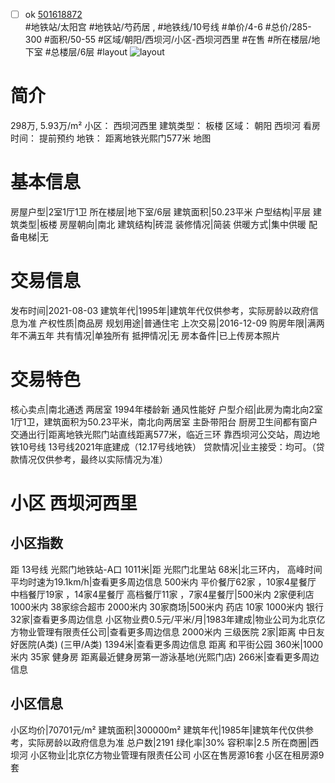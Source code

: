 - [ ] ok [501618872](https://bj.5i5j.com/ershoufang/501618872.html)  
 #地铁站/太阳宫 #地铁站/芍药居 ,  #地铁线/10号线
#单价/4-6 #总价/285-300 #面积/50-55   #区域/朝阳/西坝河/小区-西坝河西里 #在售 #所在楼层/地下室 #总楼层/6层 #layout 
![layout](http://image2a.5i5j.com/bdir/layout/dae7570edce74fe8a7c04f66315b8716.jpg_P5.jpg) 
# 简介 
 298万,  5.93万/m² 
小区： 西坝河西里
建筑类型： 板楼
区域： 朝阳 西坝河
看房时间： 提前预约
地铁： 距离地铁光熙门577米 地图
# 基本信息 
 房屋户型|2室1厅1卫
所在楼层|地下室/6层
建筑面积|50.23平米
户型结构|平层
建筑类型|板楼
房屋朝向|南北
建筑结构|砖混
装修情况|简装
供暖方式|集中供暖
配备电梯|无
# 交易信息 
 发布时间|2021-08-03
建筑年代|1995年|建筑年代仅供参考，实际房龄以政府信息为准
产权性质|商品房
规划用途|普通住宅
上次交易|2016-12-09
购房年限|满两年不满五年
共有情况|单独所有
抵押情况|无
房本备件|已上传房本照片
# 交易特色 
 核心卖点|南北通透 两居室  1994年楼龄新 通风性能好
户型介绍|此房为南北向2室1厅1卫，建筑面积为50.23平米，南北向两居室  主卧带阳台  厨房卫生间都有窗户
交通出行|距离地铁光熙门站直线距离577米，临近三环 靠西坝河公交站，周边地铁10号线 13号线2021年底建成（12.17号线地铁）
贷款情况|业主接受：均可。（贷款情况仅供参考，最终以实际情况为准）
# 小区 西坝河西里
## 小区指数 
 距 13号线 光熙门地铁站-A口 1011米|距 光熙门北里站 68米|北三环内， 高峰时间平均时速为19.1km/h|查看更多周边信息
500米内 平价餐厅62家 ，10家4星餐厅
中档餐厅19家 ，14家4星餐厅
高档餐厅11家 ，7家4星餐厅|500米内 2家便利店
1000米内 38家综合超市
2000米内 30家商场|500米内 药店 10家
1000米内 银行 32家|查看更多周边信息
小区物业费0.5元/平米/月|1983年建成|物业公司为北京亿方物业管理有限责任公司|查看更多周边信息
2000米内 三级医院 2家|距离 中日友好医院(A类) (三甲/A类) 1394米|查看更多周边信息
距离 和平街公园 360米|1000米内 35家 健身房
距离最近健身房第一游泳基地(光熙门店) 266米|查看更多周边信息
## 小区信息 
 小区均价|70701元/m²
建筑面积|300000m²
建筑年代|1985年|建筑年代仅供参考，实际房龄以政府信息为准
总户数|2191
绿化率|30%
容积率|2.5
所在商圈|西坝河
小区物业|北京亿方物业管理有限责任公司
小区在售房源16套
小区在租房源9套
